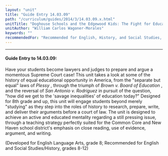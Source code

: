 ```yaml
---
layout: "unit"
title: "Guide Entry 14.03.09"
path: "/curriculum/guides/2014/3/14.03.09.x.html"
unitTitle: "Doghouse Schools and the Edgewood Kids: The Fight for Educational Opportunity from Plessy to Rodriguez"
unitAuthor: "William Carlos Wagoner-Morales"
keywords: ""
recommendedFor: "Recommended for English, History, and Social Studies, grades 8-12"
---
```

<body>
<hr/>
<h4>
Guide Entry to 14.03.09:
</h4>
<p>
Have your students become lawyers and judges to prepare and argue a momentous Supreme Court case! This unit takes a look at some of the history of equal educational opportunity in America, from the "separate but equal" laws of
<i>
Plessy
</i>
, through the triumph of
<i>
Brown v. Board of Education
</i>
, and the reversal of
<i>
San Antonio v. Rodriguez
</i>
in pursuit of the question, "how did we get to the 'savage inequalities' of education today?" Designed for 8th grade and up, this unit will engage students beyond merely "studying" as they step into the roles of history to research, prepare, write, and deliver their arguments before a court of law. The unit is designed to achieve an active and educated mentality regarding a still pressing issue, through a teaching strategy perfectly suited for the Common Core and New Haven school district's emphasis on close reading, use of evidence, argument, and writing.
</p>
<p>
(Developed for English Language Arts, grade 8; Recommended for English and Social Studies/History, grades 8-12)
<b>
</b>
</p>
</body>